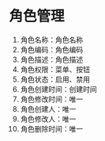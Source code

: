 # 角色管理
1. 角色名称：角色名称
2. 角色编码：角色编码
3. 角色描述：角色描述
4. 角色权限：菜单、按钮
5. 角色状态：启用、禁用
6. 角色创建时间：创建时间
7. 角色修改时间：唯一
8. 角色创建人：唯一
9. 角色修改人：唯一
10. 角色删除时间：唯一